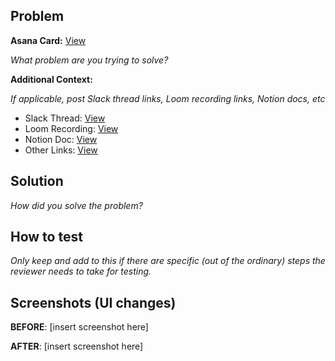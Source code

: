 ## Problem

**Asana Card:** [View](ASANA_CARD_URL)

_What problem are you trying to solve?_

**Additional Context:**

_If applicable, post Slack thread links, Loom recording links, Notion docs, etc_
- Slack Thread: [View](SLACK_URL)
- Loom Recording: [View](LOOM_URL)
- Notion Doc: [View](NOTION_URL)
- Other Links: [View](OTHER_URL)

## Solution

_How did you solve the problem?_

## How to test

_Only keep and add to this if there are specific (out of the ordinary) steps the reviewer needs to take for testing._

## Screenshots (UI changes)

**BEFORE**:
[insert screenshot here]

**AFTER**:
[insert screenshot here]
